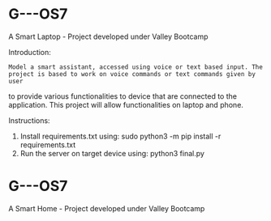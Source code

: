 # G---OS7
A Smart Laptop - Project developed under Valley Bootcamp

Introduction:

	Model a smart assistant, accessed using voice or text based input. The project is based to work on voice commands or text commands given by user 
to provide various functionalities to device that are connected to the application. This project will allow functionalities on laptop and phone.

Instructions:

1. Install requirements.txt using:
	sudo python3 -m pip install -r requirements.txt
2. Run the server on target device using:
	python3 final.py
# G---OS7
A Smart Home - Project developed under Valley Bootcamp

